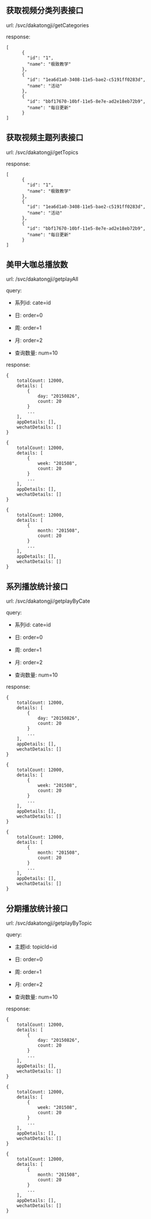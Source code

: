 ## 获取视频分类列表接口

url: /svc/dakatongji/getCategories

response:

    [
          {
            "id": "1",
            "name": "极致教学"
          },
          {
            "id": "1ea6d1a0-3408-11e5-bae2-c5191ff0283d",
            "name": "活动"
          },
          {
            "id": "bbf17670-10bf-11e5-8e7e-ad2e18eb72b9",
            "name": "每日更新"
          }
    ]
    
## 获取视频主题列表接口

url: /svc/dakatongji/getTopics

response:

    [
          {
            "id": "1",
            "name": "极致教学"
          },
          {
            "id": "1ea6d1a0-3408-11e5-bae2-c5191ff0283d",
            "name": "活动"
          },
          {
            "id": "bbf17670-10bf-11e5-8e7e-ad2e18eb72b9",
            "name": "每日更新"
          }
    ]
    
## 美甲大咖总播放数

url: /svc/dakatongji/getplayAll

query: 

* 系列id: cate=id

* 日: order=0
* 周: order=1
* 月: order=2

* 查询数量: num=10

response:

    {
        totalCount: 12000,
        details: [
            {
                day: "20150826",
                count: 20
            }
            ...
        ],
        appDetails: [],
        wechatDetails: []
    }
    
    {
        totalCount: 12000,
        details: [
            {
                week: "201508",
                count: 20
            }
            ...
        ],
        appDetails: [],
        wechatDetails: []
    }
    
    {
        totalCount: 12000,
        details: [
            {
                month: "201508",
                count: 20
            }
            ...
        ],
        appDetails: [],
        wechatDetails: []
    }
    
    
## 系列播放统计接口

url: /svc/dakatongji/getplayByCate

query: 

* 系列id: cate=id

* 日: order=0
* 周: order=1
* 月: order=2

* 查询数量: num=10

response:

    {
        totalCount: 12000,
        details: [
            {
                day: "20150826",
                count: 20
            }
            ...
        ],
        appDetails: [],
        wechatDetails: []
    }
    
    {
        totalCount: 12000,
        details: [
            {
                week: "201508",
                count: 20
            }
            ...
        ],
        appDetails: [],
        wechatDetails: []
    }
    
    {
        totalCount: 12000,
        details: [
            {
                month: "201508",
                count: 20
            }
            ...
        ],
        appDetails: [],
        wechatDetails: []
    }
    
## 分期播放统计接口

url: /svc/dakatongji/getplayByTopic

query: 

* 主题id: topicId=id

* 日: order=0
* 周: order=1
* 月: order=2

* 查询数量: num=10

response:


    {
        totalCount: 12000,
        details: [
            {
                day: "20150826",
                count: 20
            }
            ...
        ],
        appDetails: [],
        wechatDetails: []
    }
    
    {
        totalCount: 12000,
        details: [
            {
                week: "201508",
                count: 20
            }
            ...
        ],
        appDetails: [],
        wechatDetails: []
    }
    
    {
        totalCount: 12000,
        details: [
            {
                month: "201508",
                count: 20
            }
            ...
        ],
        appDetails: [],
        wechatDetails: []
    }